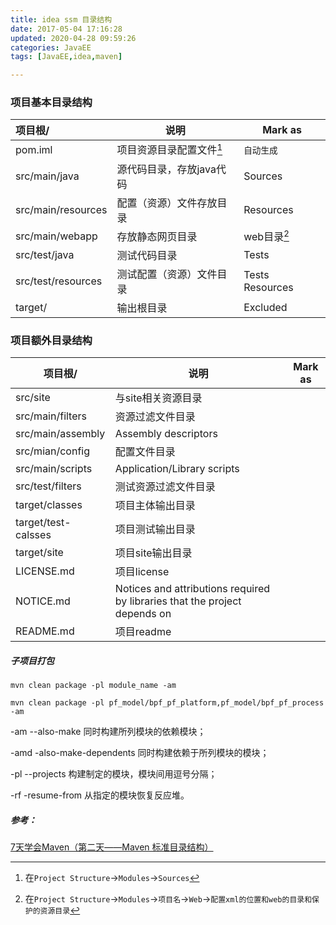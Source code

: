 ```yaml
---
title: idea ssm 目录结构
date: 2017-05-04 17:16:28
updated: 2020-04-28 09:59:26
categories: JavaEE
tags: [JavaEE,idea,maven]

---
```


### 项目基本目录结构

| 项目根/               | 说明                   | Mark as         |
| :----------------- | -------------------- | --------------- |
| pom.iml            | 项目资源目录配置文件[^可视化配置界面] | `自动生成`          |
| src/main/java      | 源代码目录，存放java代码       | Sources         |
| src/main/resources | 配置（资源）文件存放目录         | Resources       |
| src/main/webapp    | 存放静态网页目录             | web目录[^web目录设置] |
| src/test/java      | 测试代码目录               | Tests           |
| src/test/resources | 测试配置（资源）文件目录         | Tests Resources |
| target/            | 输出根目录                | Excluded        |

[^可视化配置界面]: 在`Project Structure`->`Modules`->`Sources`
[^web目录设置]: 在`Project Structure`->`Modules`->`项目名`->`Web`->`配置xml的位置和web的目录和保护的资源目录`

### 项目额外目录结构

| 项目根/                | 说明                                       | Mark as |
| ------------------- | ---------------------------------------- | ------- |
| src/site            | 与site相关资源目录                              |         |
| src/main/filters    | 资源过滤文件目录                                 |         |
| src/main/assembly   | Assembly descriptors                     |         |
| src/mian/config     | 配置文件目录                                   |         |
| src/main/scripts    | Application/Library scripts              |         |
| src/test/filters    | 测试资源过滤文件目录                               |         |
| target/classes      | 项目主体输出目录                                 |         |
| target/test-calsses | 项目测试输出目录                                 |         |
| target/site         | 项目site输出目录                               |         |
| LICENSE.md          | 项目license                                |         |
| NOTICE.md           | Notices and attributions required by libraries that the project depends on |         |
| README.md           | 项目readme                                 |         |

##### 子项目打包

`mvn clean package -pl module_name -am `

`mvn clean package -pl pf_model/bpf_pf_platform,pf_model/bpf_pf_process -am`

-am --also-make 同时构建所列模块的依赖模块； 

-amd -also-make-dependents 同时构建依赖于所列模块的模块；

 -pl --projects <arg> 构建制定的模块，模块间用逗号分隔；

 -rf -resume-from <arg> 从指定的模块恢复反应堆。 



##### 参考：

[7天学会Maven（第二天——Maven 标准目录结构）](http://www.cnblogs.com/haippy/archive/2012/07/05/2577233.html)

